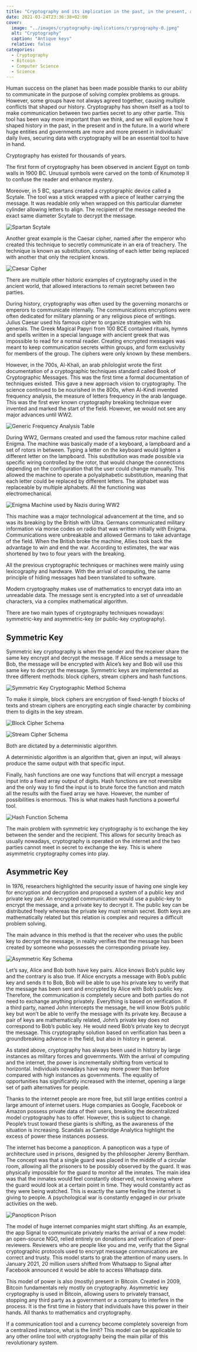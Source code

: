 ```yaml
---
title: "Cryptography and its implication in the past, in the present, and in the future"
date: 2021-03-24T23:36:38+02:00
cover:
  image: "../images/cryptography-implications/cryprography-0.jpeg"
  alt: "Cryptography"
  caption: "Antique keys"
  relative: false
categories:
  - Cryptography
  - Bitcoin
  - Computer Science
  - Science
---
```


Human success on the planet has been made possible thanks to our ability to communicate in the purpose of solving complex problems as groups. However, some groups have not always agreed together, causing multiple conflicts that shaped our history. Cryptography has shown itself as a tool to make communication between two parties secret to any other partie. This tool has been way more important than we think, and we will explore how it shaped history in the past, in the present and in the future. In a world where huge entities and governments are more and more present in individuals’ daily lives, securing data with cryptography will be an essential tool to have in hand.

Cryptography has existed for thousands of years.

The first form of cryptography has been observed in ancient Egypt on tomb walls in 1900 BC. Unusual symbols were carved on the tomb of Knumotep II to confuse the reader and enhance mystery.

Moreover, in 5 BC, spartans created a cryptographic device called a Scytale. The tool was a stick wrapped with a piece of leather carrying the message. It was readable only when wrapped on this particular diameter cylinder allowing letters to align. The recipient of the message needed the exact same diameter Scytale to decrypt the message.

![Spartan Scytale](/images/cryptography-implications/cryptography-1.png "Spartan Scytale")

Another great example is the Caesar cipher, named after the emperor who created this technique to secretly communicate in an era of treachery. The technique is known as substitution, consisting of each letter being replaced with another that only the recipient knows.

![Caesar Cipher](/images/cryptography-implications/cryptography-2.png#center "Caesar Cipher")

There are multiple other historic examples of cryptography used in the ancient world, that allowed interactions to remain secret between two parties.

During history, cryptography was often used by the governing monarchs or emperors to communicate internally. The communications encryptions were often dedicated for military planning or any religious piece of writings. Julius Caesar used his famous cipher to organize strategies with his generals. The Greek Magical Papyri from 100 BCE contained rituals, hymns and spells written in a special language with ancient greek that was impossible to read for a normal reader. Creating encrypted messages was meant to keep communication secrets within groups, and form exclusivity for members of the group. The ciphers were only known by these members.

However, in the 700s, Al-Khali, an arab philologist wrote the first documentation of a cryptographic techniques standard called Book of Cryptographic Messages. This was the first time a formal documentation of techniques existed. This gave a new approach vision to cryptography. The science continued to be nourished in the 800s, when Al-Kindi invented frequency analysis, the measure of letters frequency in the arab language. This was the first ever known cryptography breaking technique ever invented and marked the start of the field. However, we would not see any major advances until WW2.

![Generic Frequency Analysis Table](/images/cryptography-implications/cryptography-3.png#center "Generic Frequency Analysis Table")

During WW2, Germans created and used the famous rotor machine called Enigma. The machine was basically made of a keyboard, a lampboard and a set of rotors in between. Typing a letter on the keyboard would lighten a different letter on the lampboard. This substitution was made possible via specific wiring controlled by the rotor, that would change the connections depending on the configuration that the user could change manually. This allowed the machine to operate a polyalphabetic substitution, meaning that each letter could be replaced by different letters. The alphabet was replaceable by multiple alphabets. All the functioning was electromechanical.

![Enigma Machine used by Nazis during WW2](/images/cryptography-implications/cryptography-4.png#center "Enigma Machine used by Nazis during WW2")

This machine was a major technological advancement at the time, and so was its breaking by the British with Ultra. Germans communicated military information via morse codes on radio that was written initially with Enigma. Communications were unbreakable and allowed Germans to take advantage of the field. When the British broke the machine, Allies took back the advantage to win and end the war. According to estimates, the war was shortened by two to four years with the breaking.

All the previous cryptographic techniques or machines were mainly using lexicography and hardware. With the arrival of computing, the same principle of hiding messages had been translated to software.

Modern cryptography makes use of mathematics to encrypt data into an unreadable data. The message sent is encrypted into a set of unreadable characters, via a complex mathematical algorithm.

There are two main types of cryptography techniques nowadays: symmetric-key and asymmetric-key (or public-key cryptography).

## Symmetric Key

Symmetric key cryptography is when the sender and the receiver share the same key encrypt and decrypt the message. If Alice sends a message to Bob, the message will be encrypted with Alice’s key and Bob will use this same key to decrypt the message. Symmetric keys are implemented as three different methods: block ciphers, stream ciphers and hash functions.

![Symmetric Key Cryptographic Method Schema](/images/cryptography-implications/cryptography-5.png#center "Symmetric Key Cryptographic Method Schema")

To make it simple, block ciphers are encryption of fixed-length f blocks of texts and stream ciphers are encrypting each single character by combining them to digits in the key stream.

![Block Cipher Schema](/images/cryptography-implications/cryptography-6.png#center "Block Cipher Schema")

![Stream Cipher Schema](/images/cryptography-implications/cryptography-7.png#center "Stream Cipher Schema")

Both are dictated by a deterministic algorithm.

A deterministic algorithm is an algorithm that, given an input, will always produce the same output with that specific input.

Finally, hash functions are one way functions that will encrypt a message input into a fixed array output of digits. Hash functions are not reversible and the only way to find the input is to brute force the function and match all the results with the fixed array we have. However, the number of possibilities is enormous. This is what makes hash functions a powerful tool.

![Hash Function Schema](/images/cryptography-implications/cryptography-8.png#center "Hash Function Schema")

The main problem with symmetric key cryptography is to exchange the key between the sender and the recipient. This allows for security breach as usually nowadays, cryptography is operated on the internet and the two parties cannot meet in secret to exchange the key. This is where asymmetric cryptography comes into play.

## Asymmetric Key

In 1976, researchers highlighted the security issue of having one single key for encryption and decryption and proposed a system of a public key and private key pair. An encrypted communication would use a public-key to encrypt the message, and a private key to decrypt it. The public key can be distributed freely whereas the private key must remain secret. Both keys are mathematically related but this relation is complex and requires a difficult problem solving.

The main advance in this method is that the receiver who uses the public key to decrypt the message, in reality verifies that the message has been created by someone who possesses the corresponding private key.

![Asymmetric Key Schema](/images/cryptography-implications/cryptography-9.png#center "Asymmetric Key Schema")

Let’s say, Alice and Bob both have key pairs. Alice knows Bob’s public key and the contrary is also true. If Alice encrypts a message with Bob’s public key and sends it to Bob, Bob will be able to use his private key to verify that the message has been sent and encrypted by Alice with Bob’s public key. Therefore, the communication is completely secure and both parties do not need to exchange anything privately. Everything is based on verification. If a third party, named John intercepts the message, he will know Bob’s public key but won’t be able to verify the message with its private key. Because a pair of keys are mathematically related, John’s private key does not correspond to Bob’s public key. He would need Bob’s private key to decrypt the message.
This cryptography solution based on verification has been a groundbreaking advance in the field, but also in history in general.

As stated above, cryptography has always been used in history by large instances as military forces and governments. With the arrival of computing and the internet, the power is incrementally shifting from vertical to horizontal. Individuals nowadays have way more power than before compared with high instances as governments. The equality of opportunities has significantly increased with the internet, opening a large set of path alternatives for people.

Thanks to the internet people are more free, but still large entities control a large amount of internet users. Huge companies as Google, Facebook or Amazon possess private data of their users, breaking the decentralized model cryptography has to offer. However, this is subject to change. People’s trust toward these giants is shifting, as the awareness of the situation is increasing. Scandals as Cambridge Analytica highlight the excess of power these instances possess.

The internet has become a panopticon. A panopticon was a type of architecture used in prisons, designed by the philosopher Jeremy Bentham. The concept was that a single guard was placed in the middle of a circular room, allowing all the prisoners to be possibly observed by the guard. It was physically impossible for the guard to monitor all the inmates. The main idea was that the inmates would feel constantly observed, not knowing where the guard would look at a certain point in time. They would constantly act as they were being watched. This is exactly the same feeling the internet is giving to people. A psychological war is constantly engaged in our private activities on the web.

![Panopticon Prison](/images/cryptography-implications/cryptography-10.png#center "Panopticon Prison")

The model of huge internet companies might start shifting. As an example, the app Signal to communicate privately marks the arrival of a new model: an open-source NGO, relied entirely on donations and verification of peer-reviewers. Reviewers who are people like you and me, verify that the Signal cryptographic protocols used to encrypt message communications are correct and trusty. This model starts to grab the attention of many users. In January 2021, 20 million users shifted from Whatsapp to Signal after Facebook announced it would be able to access Whatsapp data.

This model of power is also (mostly) present in Bitcoin. Created in 2009, Bitcoin fundamentals rely mostly on cryptography. Asymmetric key cryptography is used in Bitcoin, allowing users to privately transact, stopping any third party as a government or a company to interfere in the process. It is the first time in history that individuals have this power in their hands. All thanks to mathematics and cryptography.

If a communication tool and a currency become completely sovereign from a centralized instance, what is the limit? This model can be applicable to any other online tool with cryptography being the main pillar of this revolutionary system.
